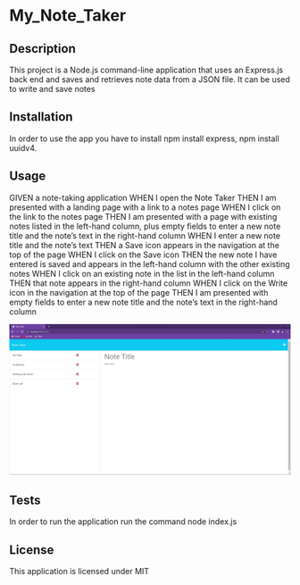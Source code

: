 # My_Note_Taker


## Description

This project is a Node.js command-line application that uses an Express.js back end and  saves and retrieves note data from a JSON file. It can be used to write and save notes

## Installation

In order to use the app you have to install   npm install express, npm install uuidv4.

## Usage

GIVEN a note-taking application
WHEN I open the Note Taker
THEN I am presented with a landing page with a link to a notes page
WHEN I click on the link to the notes page
THEN I am presented with a page with existing notes listed in the left-hand column, plus empty fields to enter a new note title and the note’s text in the right-hand column
WHEN I enter a new note title and the note’s text
THEN a Save icon appears in the navigation at the top of the page
WHEN I click on the Save icon
THEN the new note I have entered is saved and appears in the left-hand column with the other existing notes
WHEN I click on an existing note in the list in the left-hand column
THEN that note appears in the right-hand column
WHEN I click on the Write icon in the navigation at the top of the page
THEN I am presented with empty fields to enter a new note title and the note’s text in the right-hand column
  
![screenshots of app](./assets/Screenshot_notes.jpg)

## Tests

In order to run the application run the command node index.js


## License

This application is licensed under MIT

